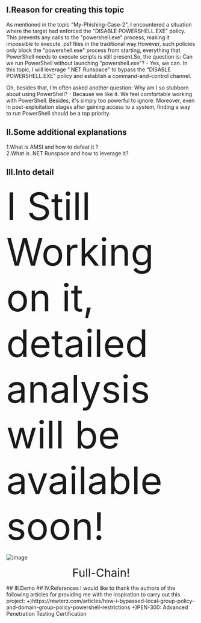 ## I.Reason for creating this topic  
As mentioned in the topic "My-Phishing-Case-2", I encountered a situation where the target had enforced the "DISABLE POWERSHELL.EXE" policy. This prevents any calls to the "powershell.exe" process, making it impossible to execute .ps1 files in the traditional way.However, such policies only block the "powershell.exe" process from starting, everything that PowerShell needs to execute scripts is still present.So, the question is: Can we run PowerShell without launching "powershell.exe"? - Yes, we can. In this topic, I will leverage ".NET Runspace" to bypass the "DISABLE POWERSHELL.EXE" policy and establish a command-and-control channel.  

Oh, besides that, I’m often asked another question: Why am I so stubborn about using PowerShell? - Because we like it. We feel comfortable working with PowerShell. Besides, it's simply too powerful to ignore. Moreover, even in post-exploitation stages after gaining access to a system, finding a way to run PowerShell should be a top priority.  
## II.Some additional explanations  
1.What is AMSI and how to defeat it ?  
2.What is .NET Runspace and how to leverage it?  
## III.Into detail  


<span style="font-size:100px;">I Still Working on it, detailed analysis will be available soon!</span>

![image](https://github.com/user-attachments/assets/5ffeb23e-5e1b-41ba-8a09-935af73f97cf)  
<p align="center"> 
<span style="font-size:30px;">Full-Chain!</span>
</p>
## III.Demo  
## IV.References  
I would like to thank the authors of the following articles for providing me with the inspiration to carry out this project:
+)https://rewterz.com/articles/how-i-bypassed-local-group-policy-and-domain-group-policy-powershell-restrictions  
+)PEN-300: Advanced Penetration Testing Certification  



